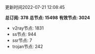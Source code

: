 更新时间2022-07-21 12:08:45

**总订阅: 378**
**总节点: 15498**
**有效节点: 3024**
- v2ray节点: 1831
- ss节点: 944
- ssr节点: 7
- trojan节点: 242
